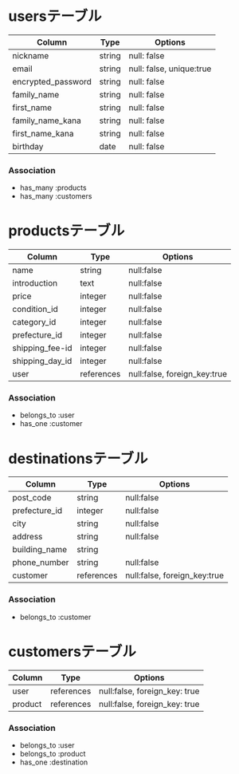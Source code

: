 # usersテーブル

| Column              | Type    | Options                  |
| ------------------- | ------- | ------------------------ |
| nickname            | string  | null: false              |
| email               | string  | null: false, unique:true |
| encrypted_password  | string  | null: false              |
| family_name         | string  | null: false              |
| first_name          | string  | null: false              |
| family_name_kana    | string  | null: false              |
| first_name_kana     | string  | null: false              |
| birthday            | date    | null: false              |

### Association

- has_many :products
- has_many :customers



# productsテーブル

| Column           | Type       | Options                      |
| ---------------- | ---------- | ---------------------------- |
| name             | string     | null:false                   |
| introduction     | text       | null:false                   |
| price            | integer    | null:false                   |
| condition_id     | integer    | null:false                   |
| category_id      | integer    | null:false                   |
| prefecture_id    | integer    | null:false                   |
| shipping_fee-id  | integer    | null:false                   |
| shipping_day_id  | integer    | null:false                   |
| user             | references | null:false, foreign_key:true |


### Association

- belongs_to :user
- has_one :customer



# destinationsテーブル

| Column        | Type       | Options                      |
| ------------- | ---------- | ---------------------------- |
| post_code     | string     | null:false                   |
| prefecture_id | integer    | null:false                   |
| city          | string     | null:false                   |
| address       | string     | null:false                   |
| building_name | string     |                              |
| phone_number  | string     | null:false                   |
| customer      | references | null:false, foreign_key:true |

### Association

- belongs_to :customer



# customersテーブル

| Column        | Type       | Options                         |
| ------------- | ---------- | ------------------------------- |
| user          | references | null:false, foreign_key: true   |
| product       | references | null:false, foreign_key: true   |


### Association

- belongs_to :user
- belongs_to :product
- has_one :destination

